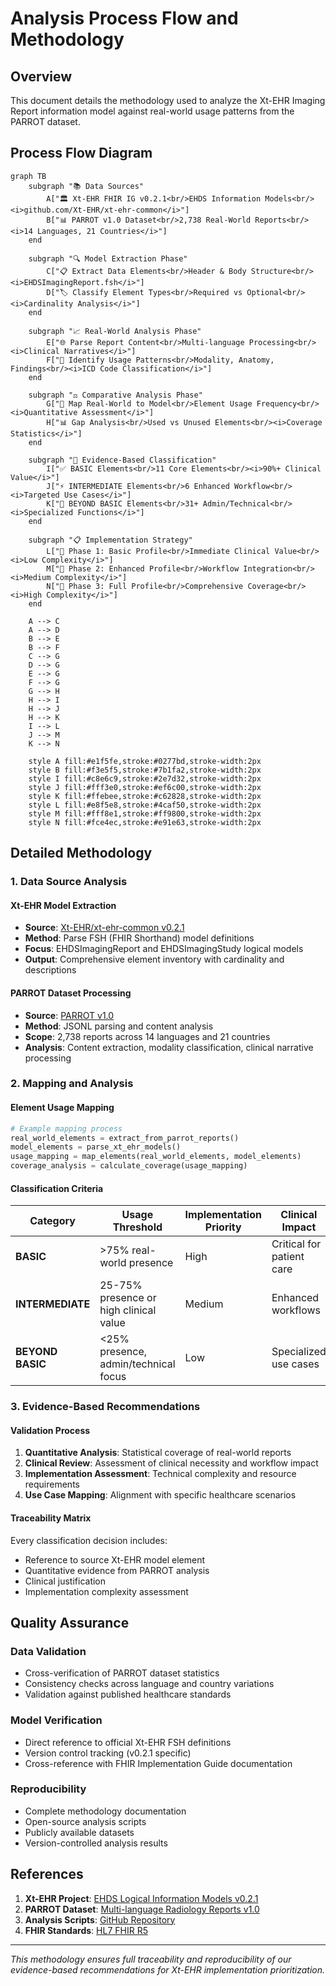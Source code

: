 # Analysis Process Flow and Methodology

## Overview

This document details the methodology used to analyze the Xt-EHR Imaging Report information model against real-world usage patterns from the PARROT dataset.

## Process Flow Diagram

```mermaid
graph TB
    subgraph "📚 Data Sources"
        A["🏛️ Xt-EHR FHIR IG v0.2.1<br/>EHDS Information Models<br/><i>github.com/Xt-EHR/xt-ehr-common</i>"]
        B["📊 PARROT v1.0 Dataset<br/>2,738 Real-World Reports<br/><i>14 Languages, 21 Countries</i>"]
    end
    
    subgraph "🔍 Model Extraction Phase"
        C["📋 Extract Data Elements<br/>Header & Body Structure<br/><i>EHDSImagingReport.fsh</i>"]
        D["🏷️ Classify Element Types<br/>Required vs Optional<br/><i>Cardinality Analysis</i>"]
    end
    
    subgraph "📈 Real-World Analysis Phase"
        E["🌐 Parse Report Content<br/>Multi-language Processing<br/><i>Clinical Narratives</i>"]
        F["🔎 Identify Usage Patterns<br/>Modality, Anatomy, Findings<br/><i>ICD Code Classification</i>"]
    end
    
    subgraph "⚖️ Comparative Analysis Phase"
        G["🔗 Map Real-World to Model<br/>Element Usage Frequency<br/><i>Quantitative Assessment</i>"]
        H["📊 Gap Analysis<br/>Used vs Unused Elements<br/><i>Coverage Statistics</i>"]
    end
    
    subgraph "🎯 Evidence-Based Classification"
        I["✅ BASIC Elements<br/>11 Core Elements<br/><i>90%+ Clinical Value</i>"]
        J["⚡ INTERMEDIATE Elements<br/>6 Enhanced Workflow<br/><i>Targeted Use Cases</i>"]
        K["🔧 BEYOND BASIC Elements<br/>31+ Admin/Technical<br/><i>Specialized Functions</i>"]
    end
    
    subgraph "📋 Implementation Strategy"
        L["📍 Phase 1: Basic Profile<br/>Immediate Clinical Value<br/><i>Low Complexity</i>"]
        M["🔧 Phase 2: Enhanced Profile<br/>Workflow Integration<br/><i>Medium Complexity</i>"]
        N["🏢 Phase 3: Full Profile<br/>Comprehensive Coverage<br/><i>High Complexity</i>"]
    end
    
    A --> C
    A --> D
    B --> E
    B --> F
    C --> G
    D --> G
    E --> G
    F --> G
    G --> H
    H --> I
    H --> J
    H --> K
    I --> L
    J --> M
    K --> N
    
    style A fill:#e1f5fe,stroke:#0277bd,stroke-width:2px
    style B fill:#f3e5f5,stroke:#7b1fa2,stroke-width:2px
    style I fill:#c8e6c9,stroke:#2e7d32,stroke-width:2px
    style J fill:#fff3e0,stroke:#ef6c00,stroke-width:2px
    style K fill:#ffebee,stroke:#c62828,stroke-width:2px
    style L fill:#e8f5e8,stroke:#4caf50,stroke-width:2px
    style M fill:#fff8e1,stroke:#ff9800,stroke-width:2px
    style N fill:#fce4ec,stroke:#e91e63,stroke-width:2px
```

## Detailed Methodology

### 1. Data Source Analysis

#### Xt-EHR Model Extraction
- **Source**: [Xt-EHR/xt-ehr-common v0.2.1](https://github.com/Xt-EHR/xt-ehr-common)
- **Method**: Parse FSH (FHIR Shorthand) model definitions
- **Focus**: EHDSImagingReport and EHDSImagingStudy logical models
- **Output**: Comprehensive element inventory with cardinality and descriptions

#### PARROT Dataset Processing
- **Source**: [PARROT v1.0](https://github.com/PARROT-reports/PARROT_v1.0)
- **Method**: JSONL parsing and content analysis
- **Scope**: 2,738 reports across 14 languages and 21 countries
- **Analysis**: Content extraction, modality classification, clinical narrative processing

### 2. Mapping and Analysis

#### Element Usage Mapping
```python
# Example mapping process
real_world_elements = extract_from_parrot_reports()
model_elements = parse_xt_ehr_models()
usage_mapping = map_elements(real_world_elements, model_elements)
coverage_analysis = calculate_coverage(usage_mapping)
```

#### Classification Criteria
| Category | Usage Threshold | Implementation Priority | Clinical Impact |
|----------|----------------|------------------------|-----------------|
| **BASIC** | >75% real-world presence | High | Critical for patient care |
| **INTERMEDIATE** | 25-75% presence or high clinical value | Medium | Enhanced workflows |
| **BEYOND BASIC** | <25% presence, admin/technical focus | Low | Specialized use cases |

### 3. Evidence-Based Recommendations

#### Validation Process
1. **Quantitative Analysis**: Statistical coverage of real-world reports
2. **Clinical Review**: Assessment of clinical necessity and workflow impact
3. **Implementation Assessment**: Technical complexity and resource requirements
4. **Use Case Mapping**: Alignment with specific healthcare scenarios

#### Traceability Matrix
Every classification decision includes:
- Reference to source Xt-EHR model element
- Quantitative evidence from PARROT analysis
- Clinical justification
- Implementation complexity assessment

## Quality Assurance

### Data Validation
- Cross-verification of PARROT dataset statistics
- Consistency checks across language and country variations
- Validation against published healthcare standards

### Model Verification
- Direct reference to official Xt-EHR FSH definitions
- Version control tracking (v0.2.1 specific)
- Cross-reference with FHIR Implementation Guide documentation

### Reproducibility
- Complete methodology documentation
- Open-source analysis scripts
- Publicly available datasets
- Version-controlled analysis results

## References

1. **Xt-EHR Project**: [EHDS Logical Information Models v0.2.1](https://www.xt-ehr.eu/fhir/models/history.html)
2. **PARROT Dataset**: [Multi-language Radiology Reports v1.0](https://github.com/PARROT-reports/PARROT_v1.0)
3. **Analysis Scripts**: [GitHub Repository](https://github.com/ddeveloper72/sub-team-imaging-report-model)
4. **FHIR Standards**: [HL7 FHIR R5](http://hl7.org/fhir/)

---

*This methodology ensures full traceability and reproducibility of our evidence-based recommendations for Xt-EHR implementation prioritization.*